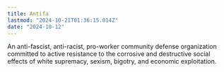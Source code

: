 ```yaml
---
title: Antifa
lastmod: "2024-10-21T01:36:15.014Z"
date: "2024-10-12"
---
```


An anti-fascist, anti-racist, pro-worker community defense organization committed to active resistance to the corrosive and destructive social effects of white supremacy, sexism, bigotry, and economic exploitation.
